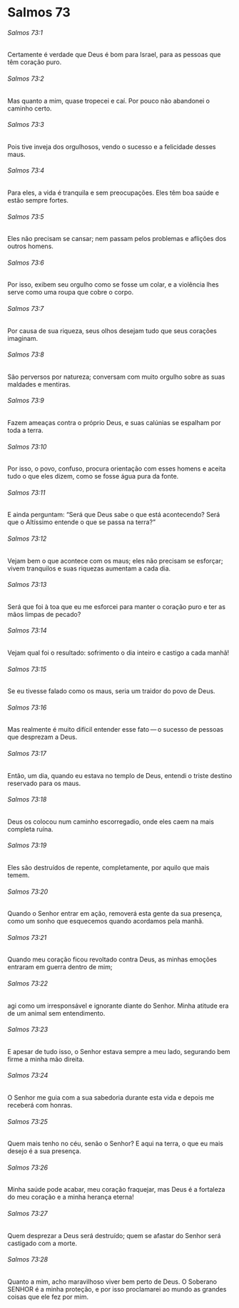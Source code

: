 # Salmos 73

###### Salmos 73:1

Certamente é verdade que Deus é bom para Israel, para as pessoas que têm coração puro.

###### Salmos 73:2

Mas quanto a mim, quase tropecei e caí. Por pouco não abandonei o caminho certo.

###### Salmos 73:3

Pois tive inveja dos orgulhosos, vendo o sucesso e a felicidade desses maus.

###### Salmos 73:4

Para eles, a vida é tranquila e sem preocupações. Eles têm boa saúde e estão sempre fortes.

###### Salmos 73:5

Eles não precisam se cansar; nem passam pelos problemas e aflições dos outros homens.

###### Salmos 73:6

Por isso, exibem seu orgulho como se fosse um colar, e a violência lhes serve como uma roupa que cobre o corpo.

###### Salmos 73:7

Por causa de sua riqueza, seus olhos desejam tudo que seus corações imaginam.

###### Salmos 73:8

São perversos por natureza; conversam com muito orgulho sobre as suas maldades e mentiras.

###### Salmos 73:9

Fazem ameaças contra o próprio Deus, e suas calúnias se espalham por toda a terra.

###### Salmos 73:10

Por isso, o povo, confuso, procura orientação com esses homens e aceita tudo o que eles dizem, como se fosse água pura da fonte.

###### Salmos 73:11

E ainda perguntam: “Será que Deus sabe o que está acontecendo? Será que o Altíssimo entende o que se passa na terra?”

###### Salmos 73:12

Vejam bem o que acontece com os maus; eles não precisam se esforçar; vivem tranquilos e suas riquezas aumentam a cada dia.

###### Salmos 73:13

Será que foi à toa que eu me esforcei para manter o coração puro e ter as mãos limpas de pecado?

###### Salmos 73:14

Vejam qual foi o resultado: sofrimento o dia inteiro e castigo a cada manhã!

###### Salmos 73:15

Se eu tivesse falado como os maus, seria um traidor do povo de Deus.

###### Salmos 73:16

Mas realmente é muito difícil entender esse fato — o sucesso de pessoas que desprezam a Deus.

###### Salmos 73:17

Então, um dia, quando eu estava no templo de Deus, entendi o triste destino reservado para os maus.

###### Salmos 73:18

Deus os colocou num caminho escorregadio, onde eles caem na mais completa ruína.

###### Salmos 73:19

Eles são destruídos de repente, completamente, por aquilo que mais temem.

###### Salmos 73:20

Quando o Senhor entrar em ação, removerá esta gente da sua presença, como um sonho que esquecemos quando acordamos pela manhã.

###### Salmos 73:21

Quando meu coração ficou revoltado contra Deus, as minhas emoções entraram em guerra dentro de mim;

###### Salmos 73:22

agi como um irresponsável e ignorante diante do Senhor. Minha atitude era de um animal sem entendimento.

###### Salmos 73:23

E apesar de tudo isso, o Senhor estava sempre a meu lado, segurando bem firme a minha mão direita.

###### Salmos 73:24

O Senhor me guia com a sua sabedoria durante esta vida e depois me receberá com honras.

###### Salmos 73:25

Quem mais tenho no céu, senão o Senhor? E aqui na terra, o que eu mais desejo é a sua presença.

###### Salmos 73:26

Minha saúde pode acabar, meu coração fraquejar, mas Deus é a fortaleza do meu coração e a minha herança eterna!

###### Salmos 73:27

Quem desprezar a Deus será destruído; quem se afastar do Senhor será castigado com a morte.

###### Salmos 73:28

Quanto a mim, acho maravilhoso viver bem perto de Deus. O Soberano SENHOR é a minha proteção, e por isso proclamarei ao mundo as grandes coisas que ele fez por mim.

